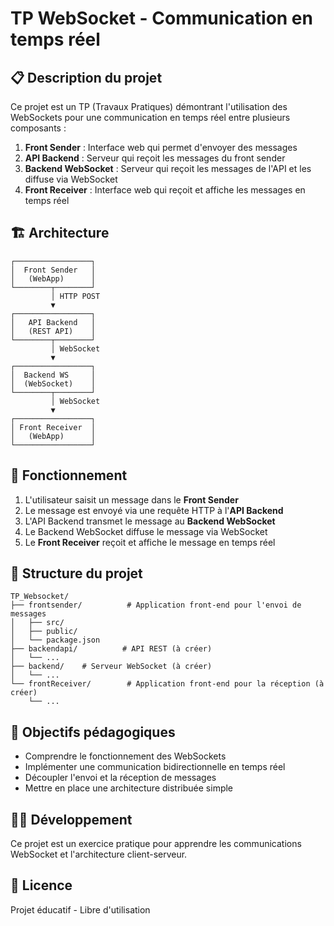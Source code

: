 # TP WebSocket - Communication en temps réel

## 📋 Description du projet

Ce projet est un TP (Travaux Pratiques) démontrant l'utilisation des WebSockets pour une communication en temps réel entre plusieurs composants :

1. **Front Sender** : Interface web qui permet d'envoyer des messages
2. **API Backend** : Serveur qui reçoit les messages du front sender
3. **Backend WebSocket** : Serveur qui reçoit les messages de l'API et les diffuse via WebSocket
4. **Front Receiver** : Interface web qui reçoit et affiche les messages en temps réel

## 🏗️ Architecture

```
┌─────────────────┐
│  Front Sender   │
│   (WebApp)      │
└────────┬────────┘
         │ HTTP POST
         ▼
┌─────────────────┐
│   API Backend   │
│   (REST API)    │
└────────┬────────┘
         │ WebSocket
         ▼
┌─────────────────┐
│  Backend WS     │
│  (WebSocket)    │
└────────┬────────┘
         │ WebSocket
         ▼
┌─────────────────┐
│ Front Receiver  │
│   (WebApp)      │
└─────────────────┘
```

## 🚀 Fonctionnement

1. L'utilisateur saisit un message dans le **Front Sender**
2. Le message est envoyé via une requête HTTP à l'**API Backend**
3. L'API Backend transmet le message au **Backend WebSocket**
4. Le Backend WebSocket diffuse le message via WebSocket
5. Le **Front Receiver** reçoit et affiche le message en temps réel

## 📁 Structure du projet

```
TP_Websocket/
├── frontsender/          # Application front-end pour l'envoi de messages
│   ├── src/
│   ├── public/
│   └── package.json
├── backendapi/          # API REST (à créer)
│   └── ...
├── backend/    # Serveur WebSocket (à créer)
│   └── ...
└── frontReceiver/        # Application front-end pour la réception (à créer)
    └── ...
```

## 🎯 Objectifs pédagogiques

- Comprendre le fonctionnement des WebSockets
- Implémenter une communication bidirectionnelle en temps réel
- Découpler l'envoi et la réception de messages
- Mettre en place une architecture distribuée simple

## 👨‍💻 Développement

Ce projet est un exercice pratique pour apprendre les communications WebSocket et l'architecture client-serveur.

## 📄 Licence

Projet éducatif - Libre d'utilisation
